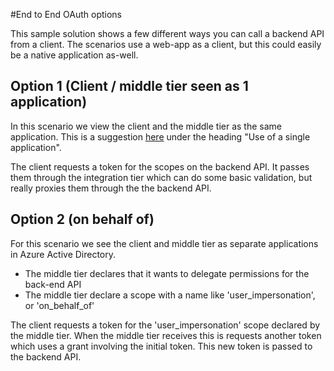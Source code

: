 #End to End OAuth options

This sample solution shows a few different ways you can call a backend API from a client. The scenarios use 
a web-app as a client, but this could easily be a native application as-well.

## Option 1 (Client / middle tier seen as 1 application)
In this scenario we view the client and the middle tier as the same application. This is a suggestion [here](https://docs.microsoft.com/en-us/azure/active-directory/develop/v2-oauth2-on-behalf-of-flow) under the heading "Use of a single application".

The client requests a token for the scopes on the backend API. It passes them through the integration tier which can do some basic validation, but really proxies them through the the backend API.


## Option 2 (on behalf of)
For this scenario we see the client and middle tier as separate applications in Azure Active Directory. 
 - The middle tier declares that it wants to delegate permissions for the back-end API
 - The middle tier declare a scope with a name like 'user_impersonation', or 'on_behalf_of'

The client requests a token for the 'user_impersonation' scope declared by the middle tier. When the middle tier receives this is requests another token which uses a grant involving the initial token. This new token is passed to the backend API.

